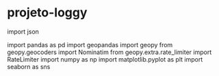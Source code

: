 # projeto-loggy

import json

import pandas as pd
import geopandas
import geopy
from geopy.geocoders import Nominatim
from geopy.extra.rate_limiter import RateLimiter
import numpy as np
import matplotlib.pyplot as plt
import seaborn as sns
